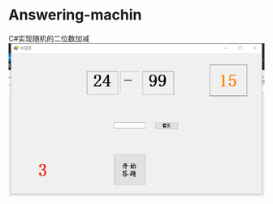 # Answering-machin

C#实现随机的二位数加减
![效果图](https://github.com/ydbdyds/Answering-machine/blob/master/Problem_10/demo.png)

